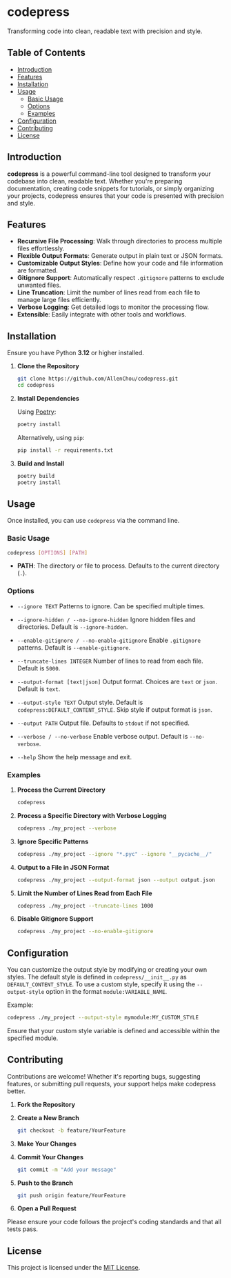 # codepress

Transforming code into clean, readable text with precision and style.

## Table of Contents

- [Introduction](#introduction)
- [Features](#features)
- [Installation](#installation)
- [Usage](#usage)
    - [Basic Usage](#basic-usage)
    - [Options](#options)
    - [Examples](#examples)
- [Configuration](#configuration)
- [Contributing](#contributing)
- [License](#license)

## Introduction

**codepress** is a powerful command-line tool designed to transform your codebase into clean, readable text. Whether you're preparing documentation, creating code snippets for tutorials, or simply organizing your projects, codepress ensures that your code is presented with precision and style.

## Features

- **Recursive File Processing**: Walk through directories to process multiple files effortlessly.
- **Flexible Output Formats**: Generate output in plain text or JSON formats.
- **Customizable Output Styles**: Define how your code and file information are formatted.
- **Gitignore Support**: Automatically respect `.gitignore` patterns to exclude unwanted files.
- **Line Truncation**: Limit the number of lines read from each file to manage large files efficiently.
- **Verbose Logging**: Get detailed logs to monitor the processing flow.
- **Extensible**: Easily integrate with other tools and workflows.

## Installation

Ensure you have Python **3.12** or higher installed.

1. **Clone the Repository**

   ```bash
   git clone https://github.com/AllenChou/codepress.git
   cd codepress
   ```

2. **Install Dependencies**

   Using [Poetry](https://python-poetry.org/):

   ```bash
   poetry install
   ```

   Alternatively, using `pip`:

   ```bash
   pip install -r requirements.txt
   ```

3. **Build and Install**

   ```bash
   poetry build
   poetry install
   ```

## Usage

Once installed, you can use `codepress` via the command line.

### Basic Usage

```bash
codepress [OPTIONS] [PATH]
```

- **PATH**: The directory or file to process. Defaults to the current directory (`.`).

### Options

- `--ignore TEXT`
  Patterns to ignore. Can be specified multiple times.

- `--ignore-hidden / --no-ignore-hidden`
  Ignore hidden files and directories. Default is `--ignore-hidden`.

- `--enable-gitignore / --no-enable-gitignore`
  Enable `.gitignore` patterns. Default is `--enable-gitignore`.

- `--truncate-lines INTEGER`
  Number of lines to read from each file. Default is `5000`.

- `--output-format [text|json]`
  Output format. Choices are `text` or `json`. Default is `text`.

- `--output-style TEXT`
  Output style. Default is `codepress:DEFAULT_CONTENT_STYLE`. Skip style if output format is `json`.

- `--output PATH`
  Output file. Defaults to `stdout` if not specified.

- `--verbose / --no-verbose`
  Enable verbose output. Default is `--no-verbose`.

- `--help`
  Show the help message and exit.

### Examples

1. **Process the Current Directory**

   ```bash
   codepress
   ```

2. **Process a Specific Directory with Verbose Logging**

   ```bash
   codepress ./my_project --verbose
   ```

3. **Ignore Specific Patterns**

   ```bash
   codepress ./my_project --ignore "*.pyc" --ignore "__pycache__/"
   ```

4. **Output to a File in JSON Format**

   ```bash
   codepress ./my_project --output-format json --output output.json
   ```

5. **Limit the Number of Lines Read from Each File**

   ```bash
   codepress ./my_project --truncate-lines 1000
   ```

6. **Disable Gitignore Support**

   ```bash
   codepress ./my_project --no-enable-gitignore
   ```

## Configuration

You can customize the output style by modifying or creating your own styles. The default style is defined in `codepress/__init__.py` as `DEFAULT_CONTENT_STYLE`. To use a custom style, specify it using the `--output-style` option in the format `module:VARIABLE_NAME`.

Example:

```bash
codepress ./my_project --output-style mymodule:MY_CUSTOM_STYLE
```

Ensure that your custom style variable is defined and accessible within the specified module.

## Contributing

Contributions are welcome! Whether it's reporting bugs, suggesting features, or submitting pull requests, your support helps make codepress better.

1. **Fork the Repository**

2. **Create a New Branch**

   ```bash
   git checkout -b feature/YourFeature
   ```

3. **Make Your Changes**

4. **Commit Your Changes**

   ```bash
   git commit -m "Add your message"
   ```

5. **Push to the Branch**

   ```bash
   git push origin feature/YourFeature
   ```

6. **Open a Pull Request**

Please ensure your code follows the project's coding standards and that all tests pass.

## License

This project is licensed under the [MIT License](LICENSE).
